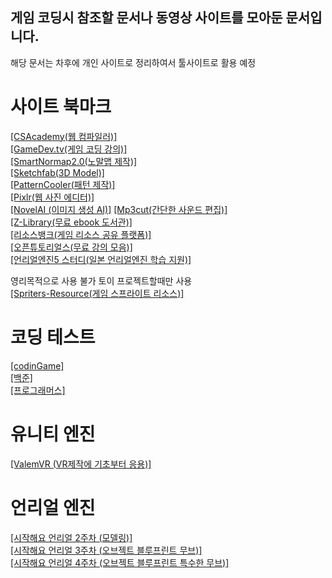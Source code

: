 ## 게임 코딩시 참조할 문서나 동영상 사이트를 모아둔 문서입니다.
해당 문서는 차후에 개인 사이트로 정리하여서 툴사이트로 활용 예정


# 사이트 북마크
[[CSAcademy(웹 컴파일러)]](https://csacademy.com/workspace/)  
[[GameDev.tv(게임 코딩 강의)]](https://www.gamedev.tv/courses/)   
[[SmartNormap2.0(노말맵 제작)]](http://www.smart-page.net/smartnormal/)  
[[Sketchfab(3D Model)]](https://sketchfab.com/)  
[[PatternCooler(패턴 제작)]](https://www.patterncooler.com/)  
[[Pixlr(웹 사진 에디터)]](https://pixlr.com/kr/e/)  
[[NovelAI (이미지 생성 AI)]](https://novelai.net/)
[[Mp3cut(간단한 사운드 편집)]](https://mp3cut.net/ko/)  
[[Z-Library(무료 ebook 도서관)]](https://ko.z-lib.org/)  
[[리소스뱅크(게임 리소스 공유 플랫폼)]](https://resourcebank.or.kr/index.php)  
[[오픈튜토리얼스(무료 강의 모음)]](https://www.opentutorials.org/)  
[[언리얼엔진5 스터디(일본 언리얼엔진 학습 지원)]](https://ue5study.com/)  

영리목적으로 사용 불가 토이 프로젝트할때만 사용  
[[Spriters-Resource(게임 스프라이트 리소스)]](https://www.spriters-resource.com/)  

# 코딩 테스트
[[codinGame]](https://www.codingame.com/home)  
[[백준]](https://www.acmicpc.net/)  
[[프로그래머스]](https://programmers.co.kr/)  

# 유니티 엔진  
[[ValemVR (VR제작에 기초부터 응용)]](https://www.youtube.com/c/ValemVR/videos)  

# 언리얼 엔진  
[[시작해요 언리얼 2주차 (모델링)]](https://youtu.be/5t_bfpyk18c)  
[[시작해요 언리얼 3주차 (오브젝트 블루프린트 무브)]](https://youtu.be/5t_bfpyk18c)  
[[시작해요 언리얼 4주차 (오브젝트 블루프린트 특수한 무브)]](https://youtu.be/5t_bfpyk18c)  


